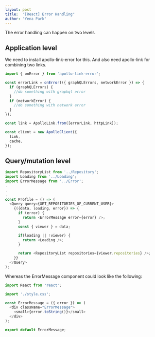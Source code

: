```yaml
---
layout: post
title:  "[React] Error Handling"
author: "Yena Park"
---
```


The error handling can happen on two levels

## Application level
We need to install apollo-link-error for this. And also need apollo-link for combining two links.
```javascript
import { onError } from 'apollo-link-error';

const errorLink = onError(({ graphQLErrors, networkError }) => {
  if (graphQLErrors) {
    //do something with graphql error
  }
  if (networkError) {
    //do something with network error
  }
});

const link = ApolloLink.from([errorLink, httpLink]);

const client = new ApolloClient({
  link,
  cache,
});
```

## Query/mutation level
```javascript
import RepositoryList from '../Repository';
import Loading from '../Loading';
import ErrorMessage from '../Error';
.
.
.
const Profile = () => (
  <Query query={GET_REPOSITORIES_OF_CURRENT_USER}>
    {({data, loading, error}) => {
      if (error) {
        return <ErrorMessage error={error} />;
      }
      const { viewer } = data;

      if(loading || !viewer) {
        return <Loading />;
      }

      return <RepositoryList repositories={viewer.repositories} />;
    }}
  </Query>
);
```
Whereas the ErrorMessage component could look like the following:
```javascript
import React from 'react';

import './style.css';

const ErrorMessage = ({ error }) => (
  <div className="ErrorMessage">
    <small>{error.toString()}</small>
  </div>
);

export default ErrorMessage;
```
